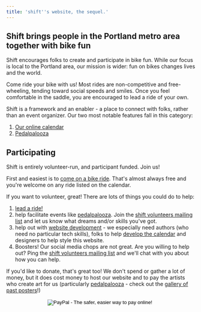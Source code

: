 ```yaml
---
title: 'shift''s website, the sequel.'
---
```

## Shift brings people in the Portland metro area together with bike fun

Shift encourages folks to create and participate in bike fun.  While our focus is local to the Portland area, our mission is wider:  fun on bikes changes lives and the world.

Come ride your bike with us! Most rides are non-competitive and free-wheeling, tending toward social speeds and smiles. Once you feel comfortable in the saddle, you are encouraged to lead a ride of your own.

Shift is a framework and an enabler - a place to connect with folks, rather than an event organizer.  Our two most notable features fall in this category:

1. [Our online calendar](http://shift2bikes.org/fun)
2. [Pedalpalooza](/to-create/pedalpalooza)

## Participating

Shift is entirely volunteer-run, and participant funded.  Join us!

First and easiest is to [come on a bike ride](http://shift2bikes.org/fun).  That's almost always free and you're welcome on any ride listed on the calendar.

If you want to volunteer, great!  There are lots of things you could do to help:

1. [lead a ride!](/to-create/lead-a-ride)
2. help facilitate events like [pedalpalooza](/to-create/pedalpalooza).  Join the [shift volunteers mailing list](https://groups.google.com/forum/#!forum/shift-volunteers) and let us know what dreams and/or skills you've got.
3. help out with [website development](/existing/website-development) - we especially need authors (who need no particular tech skills), folks to help [develop the calendar](https://github.com/Shift2Bikes/shiftcal) and designers to help style this website.
4. Boosters!  Our social media chops are not great.  Are you willing to help out?  Ping the [shift volunteers mailing list](https://groups.google.com/forum/#!forum/shift-volunteers) and we'll chat with you about how you can help.



If you'd like to donate, that's great too! We don't spend or gather a lot of money, but it does cost money to host our website and to pay the artists who create art for us (particularly [pedalpalooza](/to-create/pedalpalooza) - check out the [gallery of past posters](/existing/gallery)!)

 <center><form action="https://www.paypal.com/cgi-bin/webscr" method="post" target="_top">
                <input type="hidden" name="cmd" value="_s-xclick">
                <input type="hidden" name="hosted_button_id" value="YJYFXDPLSCW8U">
                <input type="image" src="https://www.paypal.com/en_US/i/btn/btn_donateCC_LG.gif" border="0" name="submit" alt="PayPal - The safer, easier way to pay online!">
                <img alt="" border="0" src="https://www.paypalobjects.com/en_US/i/scr/pixel.gif" width="1" height="1">
            </form></center>
